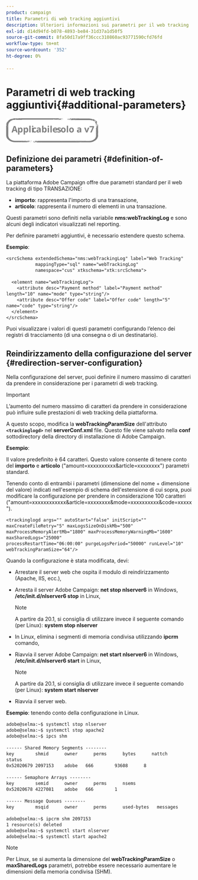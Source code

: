 ```yaml
---
product: campaign
title: Parametri di web tracking aggiuntivi
description: Ulteriori informazioni sui parametri per il web tracking
exl-id: d14d94fd-b078-4893-be84-31d37a1d50f5
source-git-commit: 8fa50d17a9ff36ccc310860ac93771590cfd76fd
workflow-type: tm+mt
source-wordcount: '352'
ht-degree: 0%

---
```


# Parametri di web tracking aggiuntivi{#additional-parameters}

![](../../assets/v7-only.svg)

## Definizione dei parametri {#definition-of-parameters}

La piattaforma Adobe Campaign offre due parametri standard per il web tracking di tipo TRANSAZIONE:

* **importo**: rappresenta l&#39;importo di una transazione,
* **articolo**: rappresenta il numero di elementi in una transazione.

Questi parametri sono definiti nella variabile **nms:webTrackingLog** e sono alcuni degli indicatori visualizzati nel reporting.

Per definire parametri aggiuntivi, è necessario estendere questo schema.

**Esempio**:

```
<srcSchema extendedSchema="nms:webTrackingLog" label="Web Tracking"
           mappingType="sql" name="webTrackingLog" 
           namespace="cus" xtkschema="xtk:srcSchema">

  <element name="webTrackingLog">
    <attribute desc="Payment method" label="Payment method" length="10" name="mode" type="string"/>
    <attribute desc="Offer code" label="Offer code" length="5" name="code" type="string"/>
  </element>
</srcSchema>
```

Puoi visualizzare i valori di questi parametri configurando l’elenco dei registri di tracciamento (di una consegna o di un destinatario).

## Reindirizzamento della configurazione del server {#redirection-server-configuration}

Nella configurazione del server, puoi definire il numero massimo di caratteri da prendere in considerazione per i parametri di web tracking.

>[!IMPORTANT]
>
>L’aumento del numero massimo di caratteri da prendere in considerazione può influire sulle prestazioni di web tracking della piattaforma.

A questo scopo, modifica la **webTrackingParamSize** dell&#39;attributo **`<trackinglogd>`** nel **serverConf.xml** file. Questo file viene salvato nella **conf** sottodirectory della directory di installazione di Adobe Campaign.

**Esempio**:

Il valore predefinito è 64 caratteri. Questo valore consente di tenere conto del **importo** e **articolo** (&quot;amount=xxxxxxxxxx&amp;article=xxxxxxxx&quot;) parametri standard.

Tenendo conto di entrambi i parametri (dimensione del nome + dimensione del valore) indicati nell&#39;esempio di schema dell&#39;estensione di cui sopra, puoi modificare la configurazione per prendere in considerazione 100 caratteri (&quot;amount=xxxxxxxxxxxx&amp;article=xxxxxxxx&amp;mode=xxxxxxxxxx&amp;code=xxxxx&quot;).

```
<trackinglogd args="" autoStart="false" initScript="" maxCreateFileRetry="5" maxLogsSizeOnDiskMb="500"
maxProcessMemoryAlertMb="1800" maxProcessMemoryWarningMb="1600" maxSharedLogs="25000"
processRestartTime="06:00:00" purgeLogsPeriod="50000" runLevel="10"
webTrackingParamSize="64"/>
```

Quando la configurazione è stata modificata, devi:

* Arrestare il server web che ospita il modulo di reindirizzamento (Apache, IIS, ecc.),
* Arresta il server Adobe Campaign: **net stop nlserver6** in Windows, **/etc/init.d/nlserver6 stop** in Linux,

   >[!NOTE]
   >
   >A partire da 20.1, si consiglia di utilizzare invece il seguente comando (per Linux): **system stop nlserver**

* In Linux, elimina i segmenti di memoria condivisa utilizzando **ipcrm** comando,
* Riavvia il server Adobe Campaign: **net start nlserver6** in Windows, **/etc/init.d/nlserver6 start** in Linux,

   >[!NOTE]
   >
   >A partire da 20.1, si consiglia di utilizzare invece il seguente comando (per Linux): **system start nlserver**

* Riavvia il server web.

**Esempio**: tenendo conto della configurazione in Linux.

```
adobe@selma:~$ systemctl stop nlserver
adobe@selma:~$ systemctl stop apache2
adobe@selma:~$ ipcs shm

------ Shared Memory Segments --------
key        shmid      owner      perms      bytes      nattch     status      
0x52020679 2097153    adobe   666        93608      8                       

------ Semaphore Arrays --------
key        semid      owner      perms      nsems     
0x52020678 4227081    adobe   666        1         

------ Message Queues --------
key        msqid      owner      perms      used-bytes   messages    

adobe@selma:~$ ipcrm shm 2097153                             
1 resource(s) deleted
adobe@selma:~$ systemctl start nlserver
adobe@selma:~$ systemctl start apache2
```

>[!NOTE]
>
>Per Linux, se si aumenta la dimensione del **webTrackingParamSize** o **maxSharedLogs** parametri, potrebbe essere necessario aumentare le dimensioni della memoria condivisa (SHM).
